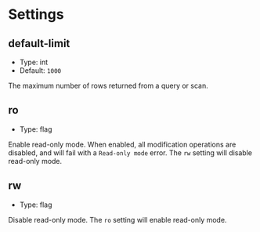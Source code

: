 # Settings

## default-limit

- Type: int
- Default: `1000`

The maximum number of rows returned from a query or scan.

## ro

- Type: flag

Enable read-only mode.  When enabled, all modification operations are disabled, and will fail with a `Read-only mode` error.
The `rw` setting will disable read-only mode.

## rw

- Type: flag

Disable read-only mode.  The `ro` setting will enable read-only mode.